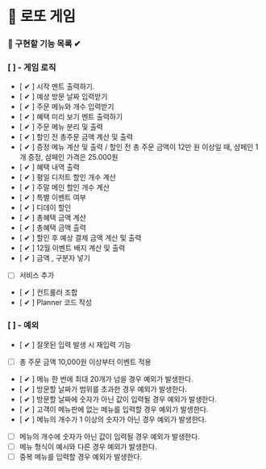 # 🎰 로또 게임

### 🎯 구현할 기능 목록 ✔

### [  ] - 게임 로직

- [ ✔ ] 시작 멘트 출력하기.
- [ ✔ ] 예상 방문 날짜 입력받기
- [ ✔ ] 주문 메뉴와 개수 입력받기
- [ ✔ ] 혜택 미리 보기 멘트 출력하기
- [ ✔ ] 주문 메뉴 분리 및 출력
- [ ✔ ] 할인 전 총주문 금액 계산 및 출력
- [ ✔ ] 증정 메뉴 계산 및 출력 / 할인 전 총 주문 금액이 12만 원 이상일 때, 샴페인 1개 증정, 샴페인 가격은 25.000원
- [ ✔ ] 혜택 내역 출력
- [ ✔ ] 평일 디저트 할인 개수 계산
- [ ✔ ] 주말 메인 할인 개수 계산
- [ ✔ ] 특별 이벤트 여부
- [ ✔ ] 디데이 할인
- [ ✔ ] 총혜택 금액 계산
- [ ✔ ] 총혜택 금액 출력
- [ ✔ ] 할인 후 예상 결제 금액 계산 및 출력
- [ ✔ ] 12월 이벤트 배지 계산 및 출력
- [ ✔ ] 금액 , 구분자 넣기
- [  ] 서비스 추가
- [ ✔ ] 컨트롤러 조합
- [ ✔ ] Planner 코드 작성

### [  ] - 예외

- [ ✔ ] 잘못된 입력 발생 시 재입력 기능
- [  ] 총 주문 금액 10,000원 이상부터 이벤트 적용
- [ ✔ ] 메뉴 한 번에 최대 20개가 넘을 경우 예외가 발생한다.
- [ ✔ ] 방문할 날짜가 범위를 초과한 경우 예외가 발생한다.
- [ ✔ ] 방문할 날짜에 숫자가 아닌 값이 입력될 경우 예외가 발생한다.
- [ ✔ ] 고객이 메뉴판에 없는 메뉴를 입력할 경우 예외가 발생한다.
- [ ✔ ] 메뉴의 개수가 1 이상의 숫자가 아닌 경우 예외가 발생한다.
- [  ] 메뉴의 개수에 숫자가 아닌 값이 입력될 경우 예외가 발생한다.
- [  ] 메뉴 형식이 예시와 다른 경우 예외가 발생한다.
- [  ] 중복 메뉴를 입력할 경우 예외가 발생한다.
